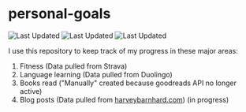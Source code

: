 # personal-goals
![Last Updated](https://img.shields.io/date/1624245038?color=FC4C02&label=Fitness%20Updated&logo=strava)
![Last Updated](https://img.shields.io/date/1624245038?color=7ac70c&label=Language%20Updated&logo=duolingo)
![Last Updated](https://img.shields.io/date/1624245038?color=e9e5cd&label=Books%20Updated&logo=goodreads)

I use this repository to keep track of my progress in these major areas:

1. Fitness (Data pulled from Strava)
2. Language learning (Data pulled from Duolingo)
3. Books read ("Manually" created because goodreads API no longer active)
4. Blog posts (Data pulled from [harveybarnhard.com](https://harveybarnhard.com)) (in progress)
